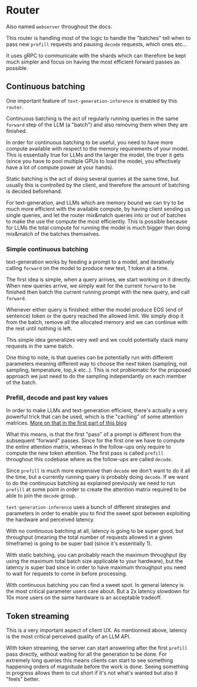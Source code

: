 # Router

Also named `webserver` throughout the docs.

This router is handling most of the logic to handle the "batches" tell
when to pass new `prefill` requests and pausing `decode` requests, which ones etc...

It uses gRPC to communicate with the shards which can therefore be kept
much simpler and focus on having the most efficient forward passes as possible.

## Continuous batching

One important feature of `text-generation-inference` is enabled
by this `router`.

Continuous batching is the act of regularly running queries in the same
`forward` step of the LLM (a "batch") and also removing them when they are
finished.

In order for continuous batching to be useful, you need to have more compute available
with respect to the memory requirements of your model. This is essentially true for
LLMs and the larger the model, the truer it gets (since you have to pool multiple
GPUs to load the model, you effectively have a lot of compute power at your hands).


Static batching is the act of doing several queries at the same time, but usually
this is controlled by the client, and therefore the amount of batching is decided
beforehand.

For text-generation, and LLMs which are memory bound we can try to be much more
efficient with the available compute, by having client sending us single queries, 
and let the router mix&match queries into or out of batches to make the use the
compute the most efficiently. This is possible because for LLMs the total compute
for running the model is much bigger than doing mix&match of the batches themselves.


### Simple continuous batching

text-generation works by feeding a prompt to a model, and iteratively calling
`forward` on the model to produce new text, 1 token at a time.

The first idea is simple, when a query arrives, we start working on it directly.
When new queries arrive, we simply wait for the current `forward` to be finished
then batch the current running prompt with the new query, and call `forward`.

Whenever either query is finished: either the model produce EOS (end of sentence) token
or the query reached the allowed limit. We simply drop it from the batch, remove
all the allocated memory and we can continue with the rest until nothing is left.

This simple idea generalizes very well and we could potentially stack many requests
in the same batch.

One thing to note, is that queries can be potentially run with different parameters
meaning different way to choose the next token (sampling, not sampling, temperature, top_k etc..). This is not problematic for the proposed approach we just need to do the sampling
independantly on each member of the batch.

### Prefill, decode and past key values

In order to make LLMs and text-generation efficient, there's actually a very powerful
trick that can be used, which is the "caching" of some attention matrices. [More on that
in the first part of this blog](https://huggingface.co/blog/accelerated-inference#getting-to-the-first-10x-speedup)

What this means, is that the first "pass" of a prompt is different from the subsequent
"forward" passes. Since for the first one we have to compute the entire attention matrix, whereas in the follow-ups only require to compute the new token attention.
The first pass is called `prefill` throughout this codebase where as the follow-ups are called `decode`.

Since `prefill` is much more expensive than `decode` we don't want to do it all the time,
but a currently running query is probably doing `decode`. If we want to do the continuous
batching as explained previously we need to run `prefill` at some point in order to create
the attention matrix required to be able to join the `decode` group.

`text-generation-inference` uses a bunch of different strategies and parameters in
order to enable you to find the sweet spot between exploiting the hardware and perceived latency.

With no continuous batching at all, latency is going to be super good, but throughput (meaning
the total number of requests allowed in a given timeframe) is going to be super bad (since it's essentially 1).

With static batching, you can probably reach the maximum throughput (by using the maximum total batch size applicable to your hardware), but the latency is super bad since in order to have maximum throughput you need to wait for requests to come in before processing.

With continuous batching you can find a sweet spot. In general latency is the most critical
parameter users care about. But a 2x latency slowdown for 10x more users on the same
hardware is an acceptable tradeoff.

## Token streaming

This is a very important aspect of client UX. As mentionned above, latency is the
most critical perceived quality of an LLM API.

With token streaming, the server can start answering after the first `prefill` pass
directly, without waiting for all the generation to be done. For extremely long queries
this means clients can start to see something happening orders of magnitude before
the work is done. Seeing something in progress allows them to cut short if it's not 
what's wanted but also it "feels" better.
